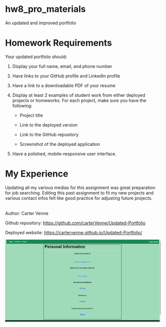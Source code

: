 # hw8_pro_materials
An updated and improved portfolio

# Homework Requirements
Your updated portfolio should:

1. Display your full name, email, and phone number
2. Have links to your GitHub profile and LinkedIn profile
3. Have a link to a downloadable PDF of your resume
4. Display at least 2 examples of student work from either deployed projects or homeworks. For each project, make sure you have the following:

    * Project title

    * Link to the deployed version

    * Link to the GitHub repository

    * Screenshot of the deployed application
5. Have a polished, mobile-responsive user interface.

# My Experience
Updating all my various medias for this assignment was great preparation for job searching. Editing this past assignment to fit my new projects and various contact infos felt like good practice for adjusting future projects.

######
Author: Carter Venne

Github repository: https://github.com/carterVenne/Updated-Portfolio

Deployed website: https://cartervenne.github.io/Updated-Portfolio/

<img src="assets/images/contactimg.png">